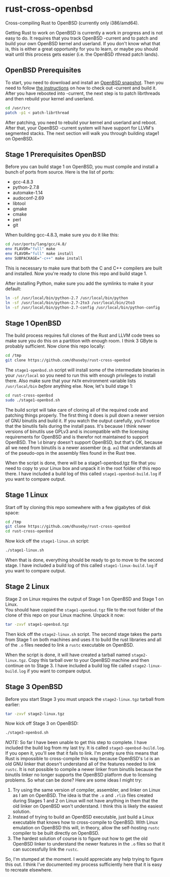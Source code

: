 rust-cross-openbsd
====================

Cross-compiling Rust to OpenBSD (currently only i386/amd64).

Getting Rust to work on OpenBSD is currently a work in progress and is not easy
to do.  It requires that you track OpenBSD -current and to patch and
build your own OpenBSD kernel and userland.  If you don't know what that is,
this is either a great opportunity for you to learn, or maybe you should wait
until this process gets easier (i.e. the OpenBSD rthread patch lands).

OpenBSD Prerequisites
---------------------

To start, you need to download and install an 
[OpenBSD snapshot](http://ftp.openbsd.org/pub/OpenBSD/snapshots/).  Then you
need to follow [the instructions](http://www.openbsd.org/faq/faq5.html#Bld) on 
how to check out -current and build it. After you have rebooted into -current, 
the next step is to patch librthreads and then rebuild your kernel and userland.

```sh
cd /usr/src
patch -p1 < patch-librthread
```

After patching, you need to rebuild your kernel and userland and reboot.  After
that, your OpenBSD -current system will have support for LLVM's segmented stacks.
The next section will walk you through building stage1 on OpenBSD.

Stage 1 Prerequisites OpenBSD
-----------------------------

Before you can build stage 1 on OpenBSD, you must compile and install a bunch of
ports from source.  Here is the list of ports:

* gcc-4.8.3
* python-2.7.8
* automake-1.14
* audoconf-2.69
* libtool
* gmake
* cmake
* perl
* git

When building gcc-4.8.3, make sure you do it like this:

```sh
cd /usr/ports/lang/gcc/4.8/
env FLAVOR="full" make
env FLAVOR="full" make install
env SUBPACKAGE="-c++" make install
```

This is necessary to make sure that both the C and C++ compilers are built and
installed.  Now you're ready to clone this repo and build stage 1.

After installing Python, make sure you add the symlinks to make it your default:

```sh
ln -sf /usr/local/bin/python-2.7 /usr/local/bin/python
ln -sf /usr/local/bin/python-2.7-2to3 /usr/local/bin/2to3
ln -sf /usr/local/bin/python-2.7-config /usr/local/bin/python-config
```

Stage 1 OpenBSD
---------------

The build process requires full clones of the Rust and LLVM code trees so make
sure you do this on a partition with enough room.  I think 3 GByte is probably
sufficient.  Now clone this repo locally:

```sh
cd /tmp
git clone https://github.com/dhuseby/rust-cross-openbsd
```

The `stage1-openbsd.sh` script will install some of the intermediate binaries 
in your `/usr/local` so you need to run this with enough privileges to install 
there.  Also make sure that your `PATH` environment variable lists 
`/usr/local/bin` *before* anything else.  Now, let's build stage 1:

```sh
cd rust-cross-openbsd
sudo ./stage1-openbsd.sh
```

The build script will take care of cloning all of the required code and patching
things properly.  The first thing it does is pull down a newer version of GNU
binutils and build it.  If you watch the output carefully, you'll notice that the
binutils fails during the install pass.  It's because I think newer versions of
binutils use GPLv3 and is incompatible with the licensing requirements for
OpenBSD and is therefor not maintained to support OpenBSD.  The `ld` binary
doesn't support OpenBSD, but that's OK, because all we need from binutils is a
newer assember (e.g. `as`) that understands all of the pseudo-ops in the 
assembly files found in the Rust tree.

When the script is done, there will be a stage1-openbsd.tgz file that you need
to copy to your Linux box and unpack it in the root folder of this repo there.
I have included a build log of this called `stage1-openbsd-build.log` if you want
to compare output.

Stage 1 Linux
-------------

Start off by cloning this repo somewhere with a few gigabytes of disk space:

```sh
cd /tmp
git clone https://github.com/dhuseby/rust-cross-openbsd
cd rust-cross-openbsd
```

Now kick off the `stage1-linux.sh` script:

```sh
./stage1-linux.sh
```

When that is done, everything should be ready to go to move to the second stage.
I have included a build log of this called `stage1-linux-build.log` if you want
to compare output.

Stage 2 Linux
-------------

Stage 2 on Linux requires the output of Stage 1 on OpenBSD and Stage 1 on Linux.  
You should have copied the `stage1-openbsd.tgz` file to the root folder of the 
clone of this repo on your Linux machine.  Unpack it now:

```sh
tar -zxvf stage1-openbsd.tgz
```

Then kick off the `stage2-linux.sh` script.  The second stage takes the parts
from Stage 1 on both machines and uses it to build the rust libraries and all
of the `.o` files needed to link a `rustc` executable on OpenBSD.

When the script is done, it will have created a tarball named `stage2-linux.tgz`.
Copy this tarball over to your OpenBSD machine and then continue on to Stage 3.
I have included a build log file called `stage2-linux-build.log` if you want to
compare output.

Stage 3 OpenBSD
---------------

Before you start Stage 3 you must unpack the `stage2-linux.tgz` tarball from
earlier:

```sh
tar -zxvf stage2-linux.tgz
```

Now kick off Stage 3 on OpenBSD:

```sh
./stage3-openbsd.sh
```

*NOTE:* So far I have been unable to get this step to complete.  I have included
the build log from my last try.  It is called `stage3-openbsd-build.log`.  If you
open it, you'll see that it fails to link.  I'm pretty sure this means that Rust
is impossible to cross-compile this way because OpenBSD's `ld` is an old GNU
linker that doesn't understand all of the features needed to link `rustc`.  It
is not possible to compile a newer linker from binutils because the binutils
linker no longer supports the OpenBSD platform due to licensing problems.  So
what can be done?  Here are some ideas I might try:

1. Try using the same version of compiler, assembler, and linker on Linux as I
   am on OpenBSD.  The idea is that the `.o` and `.rlib` files created during
   Stages 1 and 2 on Linux will not have anything in them that the old linker 
   on OpenBSD won't understand.  I think this is likely the easiest solution.
2. Instead of trying to build an OpenBSD executable, just build a Linux executable
   that knows how to cross-compile to OpenBSD.  With Linux emulation on OpenBSD
   this will, in theory, allow the self-hosting `rustc` compiler to be built
   directly on OpenBSD.
3. The hardest solution of course is to figure out how to get the old OpenBSD
   linker to understand the newer features in the `.o` files so that it can
   successfully link the `rustc`.

So, I'm stumped at the moment.  I would appreciate any help trying to figure
this out.  I think I've documented my process sufficiently here that it is easy
to recreate elsewhere.
